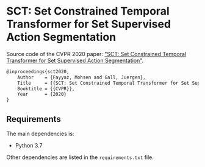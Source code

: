 # SCT: Set Constrained Temporal Transformer for Set Supervised Action Segmentation

Source code of the CVPR 2020 paper: ["SCT: Set Constrained Temporal Transformer for Set Supervised Action Segmentation"](https://arxiv.org/pdf/2003.14266.pdf).



```latex
@inproceedings{sct2020,
    Author    = {Fayyaz, Mohsen and Gall, Juergen},
    Title     = {{SCT: Set Constrained Temporal Transformer for Set Supervised Action Segmentation}},
    Booktitle = {{CVPR}},
    Year      = {2020}
}
```

## Requirements

The main dependencies is:

* Python 3.7

Other dependencies are listed in the `requirements.txt` file.
